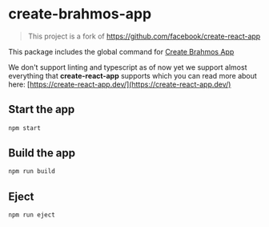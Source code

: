 # create-brahmos-app

> This project is a fork of https://github.com/facebook/create-react-app

This package includes the global command for [Create Brahmos App](https://github.com/brahmosjs/create-brahmos-app)

We don't support linting and typescript as of now yet we support almost everything that **create-react-app** supports which you can read more about here: [https://create-react-app.dev/](https://create-react-app.dev/)

## Start the app

```sh
npm start
```

## Build the app

```sh
npm run build
```

## Eject

```sh
npm run eject
```

